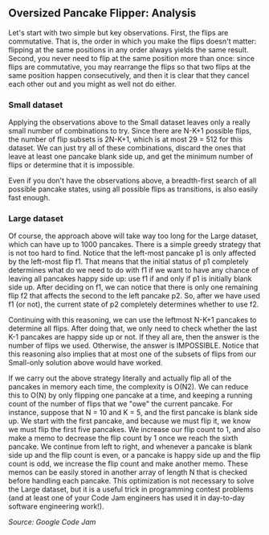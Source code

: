 ## Oversized Pancake Flipper: Analysis

Let's start with two simple but key observations. First, the flips are commutative. That is, the order in which you make the flips doesn't matter: flipping at the same positions in any order always yields the same result. Second, you never need to flip at the same position more than once: since flips are commutative, you may rearrange the flips so that two flips at the same position happen consecutively, and then it is clear that they cancel each other out and you might as well not do either.

### Small dataset

Applying the observations above to the Small dataset leaves only a really small number of combinations to try. Since there are N-K+1 possible flips, the number of flip subsets is 2N-K+1, which is at most 29 = 512 for this dataset. We can just try all of these combinations, discard the ones that leave at least one pancake blank side up, and get the minimum number of flips or determine that it is impossible.

Even if you don't have the observations above, a breadth-first search of all possible pancake states, using all possible flips as transitions, is also easily fast enough.

### Large dataset

Of course, the approach above will take way too long for the Large dataset, which can have up to 1000 pancakes. There is a simple greedy strategy that is not too hard to find. Notice that the left-most pancake p1 is only affected by the left-most flip f1. That means that the initial status of p1 completely determines what do we need to do with f1 if we want to have any chance of leaving all pancakes happy side up: use f1 if and only if p1 is initially blank side up. After deciding on f1, we can notice that there is only one remaining flip f2 that affects the second to the left pancake p2. So, after we have used f1 (or not), the current state of p2 completely determines whether to use f2.

Continuing with this reasoning, we can use the leftmost N-K+1 pancakes to determine all flips. After doing that, we only need to check whether the last K-1 pancakes are happy side up or not. If they all are, then the answer is the number of flips we used. Otherwise, the answer is IMPOSSIBLE. Notice that this reasoning also implies that at most one of the subsets of flips from our Small-only solution above would have worked.

If we carry out the above strategy literally and actually flip all of the pancakes in memory each time, the complexity is O(N2). We can reduce this to O(N) by only flipping one pancake at a time, and keeping a running count of the number of flips that we "owe" the current pancake. For instance, suppose that N = 10 and K = 5, and the first pancake is blank side up. We start with the first pancake, and because we must flip it, we know we must flip the first five pancakes. We increase our flip count to 1, and also make a memo to decrease the flip count by 1 once we reach the sixth pancake. We continue from left to right, and whenever a pancake is blank side up and the flip count is even, or a pancake is happy side up and the flip count is odd, we increase the flip count and make another memo. These memos can be easily stored in another array of length N that is checked before handling each pancake. This optimization is not necessary to solve the Large dataset, but it is a useful trick in programming contest problems (and at least one of your Code Jam engineers has used it in day-to-day software engineering work!).



*Source: Google Code Jam*